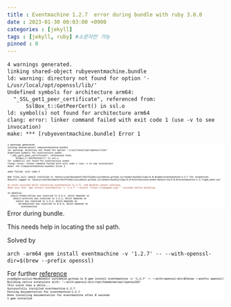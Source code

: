 ```yaml
---
title : Eventmachine 1.2.7  error during bundle with ruby 3.0.0
date : 2023-01-30 00:03:00 +0900
categories : [jekyll]
tags : [jekyll, ruby] #소문자만 가능
pinned : 0
---
```


```
4 warnings generated.
linking shared-object rubyeventmachine.bundle
ld: warning: directory not found for option '-L/usr/local/opt/openssl/lib/'
Undefined symbols for architecture arm64:
  "_SSL_get1_peer_certificate", referenced from:
      SslBox_t::GetPeerCert() in ssl.o
ld: symbol(s) not found for architecture arm64
clang: error: linker command failed with exit code 1 (use -v to see invocation)
make: *** [rubyeventmachine.bundle] Error 1
```
![eventmachine](/assets/img/posts/eventmachine.jpeg)
Error during bundle.

This needs help in locating the ssl path.

Solved by
```
arch -arm64 gem install eventmachine -v '1.2.7' -- --with-openssl-dir=$(brew --prefix openssl)
```
For further [reference](https://github.com/eventmachine/eventmachine/issues/932)
![eventmachine_solved](/assets/img/posts/eventmachine_solved.jpeg)
